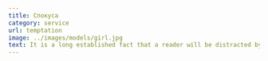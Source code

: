 ```yaml
---
title: Спокуса
category: service
url: temptation
image: ../images/models/girl.jpg
text: It is a long established fact that a reader will be distracted by the readable content of a page when looking at its layout. The point of using Lorem Ipsum is that it has a more-or-less normal distribution of letters, as opposed to using 'Content here, content here', making it look like readable English.
---
```


<!-- #  Спокуса

*Any nauas asd asd*, asdadasdasdasdasdasd asd asd ad sad sadas asd asdda as -->